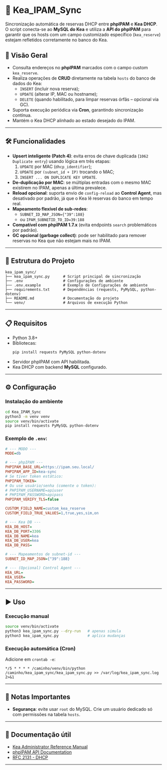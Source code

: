 # 📘 Kea_IPAM_Sync

Sincronização automática de reservas DHCP entre **phpIPAM** e **Kea DHCP**.  
O script conecta-se ao **MySQL do Kea** e utiliza a **API do phpIPAM** para garantir que os hosts com um campo customizado específico (`kea_reserve`) estejam refletidos corretamente no banco do Kea.

## 🚀 Visão Geral
- Consulta endereços no **phpIPAM** marcados com o campo custom `kea_reserve`.
- Realiza operações de **CRUD** diretamente na tabela `hosts` do banco de dados do Kea:
  - `INSERT` (incluir nova reserva);
  - `UPDATE` (alterar IP, MAC ou hostname);
  - `DELETE` (quando habilitado, para limpar reservas órfãs – opcional via GC).
- Suporta execução periódica via **Cron**, garantindo sincronização contínua.
- Mantém o Kea DHCP alinhado ao estado desejado do IPAM.

---

## 🛠️ Funcionalidades
- **Upsert inteligente (Patch 4)**: evita erros de chave duplicada (`1062 Duplicate entry`) usando lógica em três etapas:
  1. `UPDATE` por MAC (`dhcp_identifier`);
  2. `UPDATE` por `(subnet_id + IP)` trocando o MAC;
  3. `INSERT ... ON DUPLICATE KEY UPDATE`.
- **De-duplicação por MAC**: se múltiplas entradas com o mesmo MAC existirem no IPAM, apenas a última prevalece.
- **Reload opcional**: suporta envio de `config-reload` ao **Control Agent**, mas desativado por padrão, já que o Kea lê reservas do banco em tempo real.
- **Mapeamento flexível de sub-redes**:
  - `SUBNET_ID_MAP_JSON={"39":188}`
  - ou `IPAM_SUBNETID_TO_ID=39:188`
- **Compatível com phpIPAM 1.7.x** (evita endpoints `search` problemáticos por padrão).
- **GC opcional (garbage collect)**: pode ser habilitado para remover reservas no Kea que não estejam mais no IPAM.

---

## 📂 Estrutura do Projeto
```
kea_ipam_sync/
├── kea_ipam_sync.py      # Script principal de sincronização
├── .env                  # Configurações de ambiente
├── .env.example          # Exemplo de Configurações de ambiente
├── requirements.txt      # Dependências (requests, PyMySQL, python-dotenv)
├── README.md             # Documentação do projeto
└── venv/                 # Arquivos de execução Python
```

---

## 📋 Requisitos
- Python 3.8+
- Bibliotecas:
  ```bash
  pip install requests PyMySQL python-dotenv
  ```
- Servidor phpIPAM com API habilitada.
- Kea DHCP com backend **MySQL** configurado.

---

## ⚙️ Configuração

### Instalação do ambiente
```bash
cd Kea_IPAM_Sync
python3 -m venv venv
source venv/bin/activate
pip install requests PyMySQL python-dotenv
```

### Exemplo de `.env`:

```ini
# --- MODO ---
MODE=db

# --- phpIPAM ---
PHPIPAM_BASE_URL=https://ipam.seu.local/
PHPIPAM_APP_ID=kea-sync
# Se tiver token estático:
PHPIPAM_TOKEN=
# Ou use usuário/senha (comente o token):
# PHPIPAM_USERNAME=apiuser
# PHPIPAM_PASSWORD=apipass
PHPIPAM_VERIFY_TLS=false

CUSTOM_FIELD_NAME=custom_kea_reserve
CUSTOM_FIELD_TRUE_VALUES=1,true,yes,sim,on

# --- Kea DB ---
KEA_DB_HOST=
KEA_DB_PORT=3306
KEA_DB_NAME=kea
KEA_DB_USER=kea
KEA_DB_PASS=

# --- Mapeamentos de subnet-id ---
SUBNET_ID_MAP_JSON={"39":188}

# --- (Opcional) Control Agent ---
KEA_URL=
KEA_USER=
KEA_PASSWORD=
```

---

## ▶️ Uso
### Execução manual
```bash
source venv/bin/activate
python3 kea_ipam_sync.py --dry-run   # apenas simula
python3 kea_ipam_sync.py             # aplica mudanças
```

### Execução automática (Cron)
Adicione em `crontab -e`:
```cron
*/5 * * * * /caminho/venv/bin/python /caminho/kea_ipam_sync/kea_ipam_sync.py >> /var/log/kea_ipam_sync.log 2>&1
```

---

## 📝 Notas Importantes
- **Segurança**: evite usar `root` do MySQL. Crie um usuário dedicado só com permissões na tabela `hosts`.

---

## 📖 Documentação útil
- [Kea Administrator Reference Manual](https://kea.readthedocs.io/en/latest/)
- [phpIPAM API Documentation](https://phpipam.net/api-documentation/)
- [RFC 2131 - DHCP](https://datatracker.ietf.org/doc/html/rfc2131)

---

